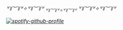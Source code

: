 <h6> ꒷꒦︶꒦꒷✧꒷꒦︶꒦꒷ 
<sub>꒷꒦︶꒦꒷✧꒷꒦︶꒦꒷</sub>
꒷꒦︶꒦꒷✧꒷꒦︶꒦꒷
 
[![spotify-github-profile](https://spotify-github-profile.kittinanx.com/api/view?uid=hev106&cover_image=true&theme=novatorem&show_offline=true&background_color=000b1a&interchange=false&bar_color=401E31&bar_color_cover=false)](https://github.com/kittinan/spotify-github-profile)
